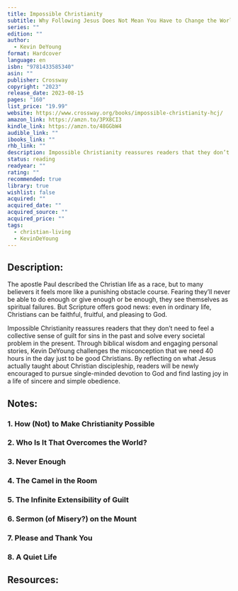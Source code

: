 ```yaml
---
title: Impossible Christianity
subtitle: Why Following Jesus Does Not Mean You Have to Change the World, Be an Expert in Everything, Accept Spiritual Failure, and Feel Miserable Pretty Much All the Time
series: ""
edition: ""
author:
  - Kevin DeYoung
format: Hardcover
language: en
isbn: "9781433585340"
asin: ""
publisher: Crossway
copyright: "2023"
release_date: 2023-08-15
pages: "160"
list_price: "19.99"
website: https://www.crossway.org/books/impossible-christianity-hcj/
amazon_link: https://amzn.to/3PX8CI3
kindle_link: https://amzn.to/48GGbW4
audible_link: ""
ibooks_link: ""
rhb_link: ""
description: Impossible Christianity reassures readers that they don’t need to feel a collective sense of guilt for sins in the past and solve every societal problem in the present. Through biblical wisdom and engaging personal stories, Kevin DeYoung challenges the misconception that we need 40 hours in the day just to be good Christians. By reflecting on what Jesus actually taught about Christian discipleship, readers will be newly encouraged to pursue single-minded devotion to God and find lasting joy in a life of sincere and simple obedience.
status: reading
readyear: ""
rating: ""
recommended: true
library: true
wishlist: false
acquired: ""
acquired_date: ""
acquired_source: ""
acquired_price: ""
tags:
  - christian-living
  - KevinDeYoung
---
```


## Description:

The apostle Paul described the Christian life as a race, but to many believers it feels more like a punishing obstacle course. Fearing they’ll never be able to do enough or give enough or be enough, they see themselves as spiritual failures. But Scripture offers good news: even in ordinary life, Christians can be faithful, fruitful, and pleasing to God.

Impossible Christianity reassures readers that they don’t need to feel a collective sense of guilt for sins in the past and solve every societal problem in the present. Through biblical wisdom and engaging personal stories, Kevin DeYoung challenges the misconception that we need 40 hours in the day just to be good Christians. By reflecting on what Jesus actually taught about Christian discipleship, readers will be newly encouraged to pursue single-minded devotion to God and find lasting joy in a life of sincere and simple obedience.

## Notes:

### 1. How (Not) to Make Christianity Possible

### 2. Who Is It That Overcomes the World?

### 3. Never Enough

### 4. The Camel in the Room

### 5. The Infinite Extensibility of Guilt

### 6. Sermon (of Misery?) on the Mount

### 7. Please and Thank You

### 8. A Quiet Life

## Resources:
